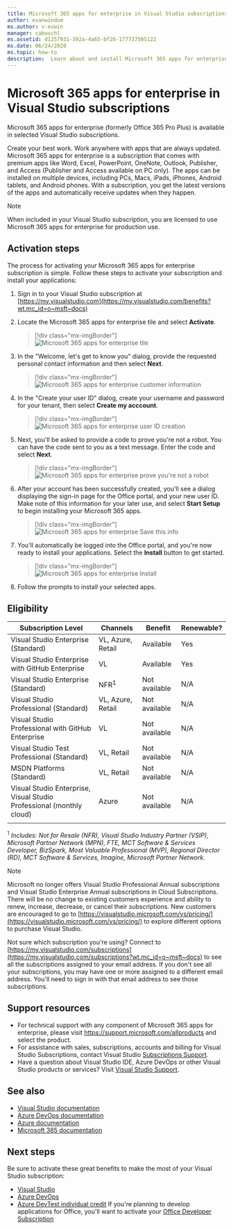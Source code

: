 ```yaml
---
title: Microsoft 365 apps for enterprise in Visual Studio subscriptions | Microsoft Docs
author: evanwindom
ms.author: v-evwin
manager: cabuschl
ms.assetid: d1257931-392a-4a65-bf26-177737505122
ms.date: 06/24/2020
ms.topic: how-to
description:  Learn about and install Microsoft 365 apps for enterprise
---
```


# Microsoft 365 apps for enterprise in Visual Studio subscriptions
Microsoft 365 apps for enterprise (formerly Office 365 Pro Plus) is available in selected Visual Studio subscriptions. 

Create your best work. Work anywhere with apps that are always updated. Microsoft 365 apps for enterprise is a subscription that comes with premium apps like Word, Excel, PowerPoint, OneNote, Outlook, Publisher, and Access (Publisher and Access available on PC only). The apps can be installed on multiple devices, including PCs, Macs, iPads, iPhones, Android tablets, and Android phones. With a subscription, you get the latest versions of the apps and automatically receive updates when they happen.

> [!NOTE]
> When included in your Visual Studio subscription, you are licensed to use Microsoft 365 apps for enterprise for production use.  

## Activation steps
The process for activating your Microsoft 365 apps for enterprise subscription is simple.  Follow these steps to activate your subscription and install your applications:

1. Sign in to your Visual Studio subscription at [https://my.visualstudio.com](https://my.visualstudio.com/benefits?wt.mc_id=o~msft~docs)
1. Locate the Microsoft 365 apps for enterprise tile and select **Activate**.
   > [!div class="mx-imgBorder"]
   > ![Microsoft 365 apps for enterprise tile](_img/microsoft-365-apps-for-enterprise/tile-activate.png "Select 'Activate' to get started with your subscription.")

1. In the "Welcome, let's get to know you" dialog, provide the requested personal contact information and then select **Next**.
   > [!div class="mx-imgBorder"]
   > ![Microsoft 365 apps for enterprise customer information](_img/microsoft-365-apps-for-enterprise/get-to-know-you.png "Enter your contact information")

1. In the "Create your user ID" dialog, create your username and password for your tenant, then select **Create my acccount**.
   > [!div class="mx-imgBorder"]
   > ![Microsoft 365 apps for enterprise user ID creation](_img/microsoft-365-apps-for-enterprise/create-your-user-id.png "Create your user ID and password")

1. Next, you'll be asked to provide a code to prove you're not a robot.  You can have the code sent to you as a text message.  Enter the code and select **Next**. 
   > [!div class="mx-imgBorder"]
   > ![Microsoft 365 apps for enterprise prove you're not a robot](_img/microsoft-365-apps-for-enterprise/prove-youre-not-a-robot.png "Request a code and enter it to continue")

1. After your account has been successfully created, you'll see a dialog displaying the sign-in page for the Office portal, and your new user ID.  Make note of this information for your later use, and select **Start Setup** to begin installing your Microsoft 365 apps.
   > [!div class="mx-imgBorder"]
   > ![Microsoft 365 apps for enterprise Save this info](_img/microsoft-365-apps-for-enterprise/save-this-info.png "Save your new user ID, and the link to the Office portal.")

1. You'll automatically be logged into the Office portal, and you're now ready to install your applications.  Select the **Install** button to get started.
   > [!div class="mx-imgBorder"]
   > ![Microsoft 365 apps for enterprise Install](_img/microsoft-365-apps-for-enterprise/install-your-office-apps.png "Select the 'install' button to install your applications.")
1. Follow the prompts to install your selected apps.  

## Eligibility

| Subscription Level                                                 |     Channels                                            | Benefit                                                          | Renewable?    |
|--------------------------------------------------------------------|---------------------------------------------------------|------------------------------------------------------------------|---------------|
| Visual Studio Enterprise (Standard)   | VL, Azure, Retail| Available       |  Yes          |
| Visual Studio Enterprise with GitHub Enterprise  | VL | Available       |  Yes          |
| Visual Studio Enterprise (Standard)   | NFR<sup>1</sup> | Not available       |  N/A          |
| Visual Studio Professional (Standard) | VL, Azure, Retail                                       | Not available                                                            |  N/A          |
| Visual Studio Professional with GitHub Enterprise | VL | Not available         |  N/A          |
| Visual Studio Test Professional (Standard)                         | VL, Retail                                              | Not available                                             |  N/A          |
| MSDN Platforms (Standard)                                          | VL, Retail                                              | Not available                                              |  N/A          |
| Visual Studio Enterprise, Visual Studio Professional (monthly cloud) | Azure | Not available | N/A |
|  |

<sup>1</sup>  *Includes:  Not for Resale (NFR), Visual Studio Industry Partner (VSIP), Microsoft Partner Network (MPN), FTE, MCT Software & Services Developer, BizSpark, Most Valuable Professional (MVP), Regional Director (RD), MCT Software & Services, Imagine, Microsoft Partner Network.*

> [!NOTE]
> Microsoft no longer offers Visual Studio Professional Annual subscriptions and Visual Studio Enterprise Annual subscriptions in Cloud Subscriptions. There will be no change to existing customers experience and ability to renew, increase, decrease, or cancel their subscriptions. New customers are encouraged to go to [https://visualstudio.microsoft.com/vs/pricing/](https://visualstudio.microsoft.com/vs/pricing/) to explore different options to purchase Visual Studio.

Not sure which subscription you're using?  Connect to [https://my.visualstudio.com/subscriptions](https://my.visualstudio.com/subscriptions?wt.mc_id=o~msft~docs) to see all the subscriptions assigned to your email address. If you don't see all your subscriptions, you may have one or more assigned to a different email address.  You'll need to sign in with that email address to see those subscriptions.

## Support resources
- For technical support with any component of Microsoft 365 apps for enterprise, please visit https://support.microsoft.com/allproducts and select the product.
- For assistance with sales, subscriptions, accounts and billing for Visual Studio Subscriptions, contact Visual Studio [Subscriptions Support](https://visualstudio.microsoft.com/subscriptions/support/).
- Have a question about Visual Studio IDE, Azure DevOps or other Visual Studio products or services?  Visit [Visual Studio Support](https://visualstudio.microsoft.com/support/).

## See also
- [Visual Studio documentation](/visualstudio/)
- [Azure DevOps documentation](/azure/devops/)
- [Azure documentation](/azure/)
- [Microsoft 365 documentation](/microsoft-365/)

## Next steps
Be sure to activate these great benefits to make the most of your Visual Studio subscription:
- [Visual Studio](vs-ide-benefit.md)
- [Azure DevOps](vs-azure-devops.md)
- [Azure DevTest individual credit](vs-azure.md)
If you're planning to develop applications for Office, you'll want to activate your [Office Developer Subscription](./vs-m365.md)